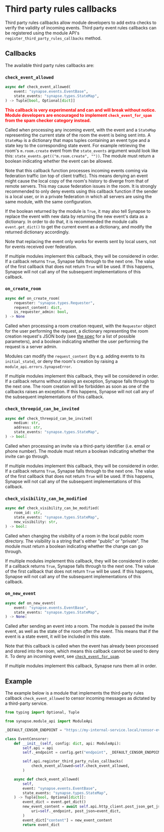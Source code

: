 # Third party rules callbacks

Third party rules callbacks allow module developers to add extra checks to verify the
validity of incoming events. Third party event rules callbacks can be registered using
the module API's `register_third_party_rules_callbacks` method.

## Callbacks

The available third party rules callbacks are:

### `check_event_allowed`

```python
async def check_event_allowed(
    event: "synapse.events.EventBase",
    state_events: "synapse.types.StateMap",
) -> Tuple[bool, Optional[dict]]
```

**<span style="color:red">
This callback is very experimental and can and will break without notice. Module developers
are encouraged to implement `check_event_for_spam` from the spam checker category instead.
</span>**

Called when processing any incoming event, with the event and a `StateMap`
representing the current state of the room the event is being sent into. A `StateMap` is
a dictionary that maps tuples containing an event type and a state key to the
corresponding state event. For example retrieving the room's `m.room.create` event from
the `state_events` argument would look like this: `state_events.get(("m.room.create", ""))`.
The module must return a boolean indicating whether the event can be allowed.

Note that this callback function processes incoming events coming via federation
traffic (on top of client traffic). This means denying an event might cause the local
copy of the room's history to diverge from that of remote servers. This may cause
federation issues in the room. It is strongly recommended to only deny events using this
callback function if the sender is a local user, or in a private federation in which all
servers are using the same module, with the same configuration.

If the boolean returned by the module is `True`, it may also tell Synapse to replace the
event with new data by returning the new event's data as a dictionary. In order to do
that, it is recommended the module calls `event.get_dict()` to get the current event as a
dictionary, and modify the returned dictionary accordingly.

Note that replacing the event only works for events sent by local users, not for events
received over federation.

If multiple modules implement this callback, they will be considered in order. If a
callback returns `True`, Synapse falls through to the next one. The value of the first
callback that does not return `True` will be used. If this happens, Synapse will not call
any of the subsequent implementations of this callback.

### `on_create_room`

```python
async def on_create_room(
    requester: "synapse.types.Requester",
    request_content: dict,
    is_requester_admin: bool,
) -> None
```

Called when processing a room creation request, with the `Requester` object for the user
performing the request, a dictionary representing the room creation request's JSON body
(see [the spec](https://matrix.org/docs/spec/client_server/latest#post-matrix-client-r0-createroom)
for a list of possible parameters), and a boolean indicating whether the user performing
the request is a server admin.

Modules can modify the `request_content` (by e.g. adding events to its `initial_state`),
or deny the room's creation by raising a `module_api.errors.SynapseError`.

If multiple modules implement this callback, they will be considered in order. If a
callback returns without raising an exception, Synapse falls through to the next one. The
room creation will be forbidden as soon as one of the callbacks raises an exception. If
this happens, Synapse will not call any of the subsequent implementations of this
callback.

### `check_threepid_can_be_invited`

```python
async def check_threepid_can_be_invited(
    medium: str,
    address: str,
    state_events: "synapse.types.StateMap",
) -> bool:
```

Called when processing an invite via a third-party identifier (i.e. email or phone number).
The module must return a boolean indicating whether the invite can go through.

If multiple modules implement this callback, they will be considered in order. If a
callback returns `True`, Synapse falls through to the next one. The value of the first
callback that does not return `True` will be used. If this happens, Synapse will not call
any of the subsequent implementations of this callback.

### `check_visibility_can_be_modified`

```python
async def check_visibility_can_be_modified(
    room_id: str,
    state_events: "synapse.types.StateMap",
    new_visibility: str,
) -> bool:
```

Called when changing the visibility of a room in the local public room directory. The
visibility is a string that's either "public" or "private". The module must return a
boolean indicating whether the change can go through.

If multiple modules implement this callback, they will be considered in order. If a
callback returns `True`, Synapse falls through to the next one. The value of the first
callback that does not return `True` will be used. If this happens, Synapse will not call
any of the subsequent implementations of this callback.

### `on_new_event`

```python
async def on_new_event(
    event: "synapse.events.EventBase",
    state_events: "synapse.types.StateMap",
) -> None:
```

Called after sending an event into a room. The module is passed the invite event, as well
as the state of the room _after_ the event. This means that if the event is a state event,
it will be included in this state.

Note that this callback is called when the event has already been processed and stored
into the room, which means this callback cannot be used to deny it. To deny an incoming
event, see [`check_event_for_spam`](http://localhost:3000/modules/spam_checker_callbacks.html#check_event_for_spam).

If multiple modules implement this callback, Synapse runs them all in order.

## Example

The example below is a module that implements the third-party rules callback
`check_event_allowed` to censor incoming messages as dictated by a third-party service.

```python
from typing import Optional, Tuple

from synapse.module_api import ModuleApi

_DEFAULT_CENSOR_ENDPOINT = "https://my-internal-service.local/censor-event"

class EventCensorer:
    def __init__(self, config: dict, api: ModuleApi):
        self.api = api
        self._endpoint = config.get("endpoint", _DEFAULT_CENSOR_ENDPOINT)

        self.api.register_third_party_rules_callbacks(
            check_event_allowed=self.check_event_allowed,
        )

    async def check_event_allowed(
        self,
        event: "synapse.events.EventBase",
        state_events: "synapse.types.StateMap",
    ) -> Tuple[bool, Optional[dict]]:
        event_dict = event.get_dict()
        new_event_content = await self.api.http_client.post_json_get_json(
            uri=self._endpoint, post_json=event_dict,
        )
        event_dict["content"] = new_event_content
        return event_dict
```
